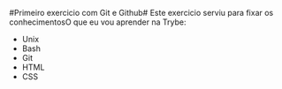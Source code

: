 #Primeiro exercicio com Git e Github#
Este exercicio serviu para fixar os conhecimentosO que eu vou aprender na Trybe:

- Unix
- Bash
- Git
- HTML
- CSS
